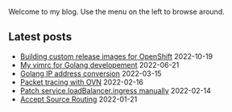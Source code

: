 Welcome to my blog. Use the menu on the left to browse around.

## Latest posts

* [Building custom release images for OpenShift](openshift/ocp-custom-release-image.md) 2022-10-19
* [My vimrc for Golang developement](linux/vimrc.md) 2022-06-21
* [Golang IP address conversion](networking/golang-ip-conversion.md) 2022-03-15
* [Packet tracing with OVN](networking/packet-tracing-with-ovn.md) 2022-02-16
* [Patch service.loadBalancer.ingress manually](openshift/patch-service-loadbalancer-ingress-ip) 2022-02-14
* [Accept Source Routing](networking/accept-source-routing) 2022-01-21
